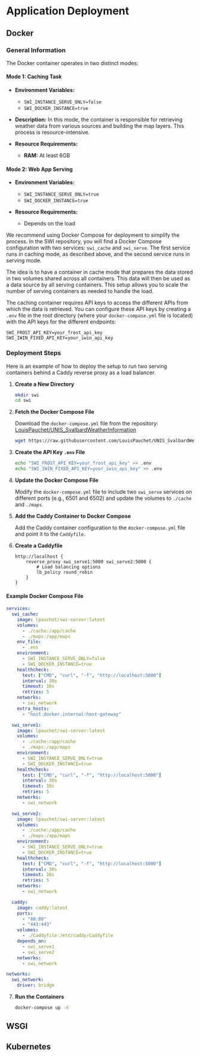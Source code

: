 # Application Deployment

## Docker

### General Information

The Docker container operates in two distinct modes:

#### Mode 1: Caching Task

- **Environment Variables:**
  - `SWI_INSTANCE_SERVE_ONLY=false`
  - `SWI_DOCKER_INSTANCE=true`

- **Description:**
  In this mode, the container is responsible for retrieving weather data from various sources and building the map layers. This process is resource-intensive.

- **Resource Requirements:**
  - **RAM:** At least 6GB

#### Mode 2: Web App Serving

- **Environment Variables:**
  - `SWI_INSTANCE_SERVE_ONLY=true`
  - `SWI_DOCKER_INSTANCE=true`

- **Resource Requirements:**
  - Depends on the load

We recommend using Docker Compose for deployment to simplify the process. In the SWI repository, you will find a Docker Compose configuration with two services: `swi_cache` and `swi_serve`. The first service runs in caching mode, as described above, and the second service runs in serving mode.

The idea is to have a container in cache mode that prepares the data stored in two volumes shared across all containers. This data will then be used as a data source by all serving containers. This setup allows you to scale the number of serving containers as needed to handle the load.

The caching container requires API keys to access the different APIs from which the data is retrieved. You can configure these API keys by creating a `.env` file in the root directory (where your `docker-compose.yml` file is located) with the API keys for the different endpoints:

```plaintext
SWI_FROST_API_KEY=your_frost_api_key
SWI_IWIN_FIXED_API_KEY=your_iwin_api_key
```

### Deployment Steps

Here is an example of how to deploy the setup to run two serving containers behind a Caddy reverse proxy as a load balancer.

1. **Create a New Directory**

   ```bash
   mkdir swi
   cd swi
   ```

2. **Fetch the Docker Compose File**

   Download the `docker-compose.yml` file from the repository: [LouisPauchet/UNIS_SvalbardWeatherInformation](https://github.com/LouisPauchet/UNIS_SvalbardWeatherInformation)

   ```bash
   wget https://raw.githubusercontent.com/LouisPauchet/UNIS_SvalbardWeatherInformation/main/docker-compose.yml -O docker-compose.yml
   ```

3. **Create the API Key `.env` File**

   ```bash
   echo "SWI_FROST_API_KEY=your_frost_api_key" >> .env
   echo "SWI_IWIN_FIXED_API_KEY=your_iwin_api_key" >> .env
   ```

4. **Update the Docker Compose File**

   Modify the `docker-compose.yml` file to include two `swi_serve` services on different ports (e.g., 6501 and 6502) and update the volumes to `./cache` and `./maps`.

5. **Add the Caddy Container to Docker Compose**

   Add the Caddy container configuration to the `docker-compose.yml` file and point it to the `Caddyfile`.

6. **Create a Caddyfile**

   ```plaintext
   http://localhost {
       reverse_proxy swi_serve1:5000 swi_serve2:5000 {
           # Load balancing options
           lb_policy round_robin
       }
   }
   ```

#### Example Docker Compose File

```yaml
services:
  swi_cache:
    image: lpauchet/swi-server:latest
    volumes:
      - ./cache:/app/cache
      - ./maps:/app/maps
    env_file:
      - .env
    environment:
      - SWI_INSTANCE_SERVE_ONLY=false
      - SWI_DOCKER_INSTANCE=true
    healthcheck:
      test: ["CMD", "curl", "-f", "http://localhost:5000"]
      interval: 30s
      timeout: 10s
      retries: 5
    networks:
      - swi_network
    extra_hosts:
      - "host.docker.internal:host-gateway"

  swi_serve1:
    image: lpauchet/swi-server:latest
    volumes:
      - ./cache:/app/cache
      - ./maps:/app/maps
    environment:
      - SWI_INSTANCE_SERVE_ONLY=true
      - SWI_DOCKER_INSTANCE=true
    healthcheck:
      test: ["CMD", "curl", "-f", "http://localhost:5000"]
      interval: 30s
      timeout: 10s
      retries: 5
    networks:
      - swi_network

  swi_serve2:
    image: lpauchet/swi-server:latest
    volumes:
      - ./cache:/app/cache
      - ./maps:/app/maps
    environment:
      - SWI_INSTANCE_SERVE_ONLY=true
      - SWI_DOCKER_INSTANCE=true
    healthcheck:
      test: ["CMD", "curl", "-f", "http://localhost:5000"]
      interval: 30s
      timeout: 10s
      retries: 5
    networks:
      - swi_network

  caddy:
    image: caddy:latest
    ports:
      - "80:80"
      - "443:443"
    volumes:
      - ./Caddyfile:/etc/caddy/Caddyfile
    depends_on:
      - swi_serve1
      - swi_serve2
    networks:
      - swi_network

networks:
  swi_network:
    driver: bridge
```

7. **Run the Containers**

   ```bash
   docker-compose up -d
   ```

## WSGI

## Kubernetes